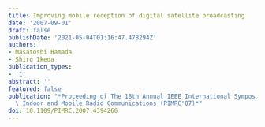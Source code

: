 ```yaml
---
title: Improving mobile reception of digital satellite broadcasting
date: '2007-09-01'
draft: false
publishDate: '2021-05-04T01:16:47.478294Z'
authors:
- Masatoshi Hamada
- Shiro Ikeda
publication_types:
- '1'
abstract: ''
featured: false
publication: "*Proceeding of The 18th Annual IEEE International Symposium on Personal,\
  \ Indoor and Mobile Radio Communications (PIMRC'07)*"
doi: 10.1109/PIMRC.2007.4394266
---
```

